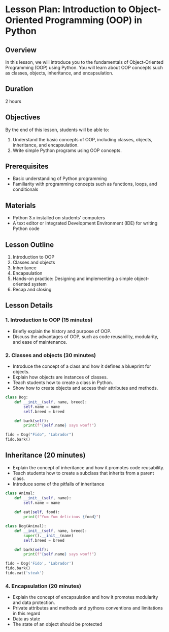 # Lesson Plan: Introduction to Object-Oriented Programming (OOP) in Python

## Overview

In this lesson, we will introduce you to the fundamentals of Object-Oriented Programming (OOP) using Python. You will learn about OOP concepts such as classes, objects, inheritance, and encapsulation.

## Duration

2 hours

## Objectives

By the end of this lesson, students will be able to:

1. Understand the basic concepts of OOP, including classes, objects, inheritance, and encapsulation.
2. Write simple Python programs using OOP concepts.

## Prerequisites

- Basic understanding of Python programming
- Familiarity with programming concepts such as functions, loops, and conditionals

## Materials

- Python 3.x installed on students' computers
- A text editor or Integrated Development Environment (IDE) for writing Python code

## Lesson Outline

1. Introduction to OOP
2. Classes and objects
3. Inheritance
4. Encapsulation
5. Hands-on practice: Designing and implementing a simple object-oriented system
6. Recap and closing

## Lesson Details

### 1. Introduction to OOP (15 minutes)

- Briefly explain the history and purpose of OOP.
- Discuss the advantages of OOP, such as code reusability, modularity, and ease of maintenance.

### 2. Classes and objects (30 minutes)

- Introduce the concept of a class and how it defines a blueprint for objects.
- Explain how objects are instances of classes.
- Teach students how to create a class in Python.
- Show how to create objects and access their attributes and methods.

```python
class Dog:
    def __init__(self, name, breed):
        self.name = name
        self.breed = breed

    def bark(self):
        print(f"{self.name} says woof!")

fido = Dog("Fido", "Labrador")
fido.bark()
```

## Inheritance (20 minutes)

- Explain the concept of inheritance and how it promotes code reusability.
- Teach students how to create a subclass that inherits from a parent class.
- Introduce some of the pitfalls of inheritance

```python
class Animal:
    def __init__(self, name):
        self.name = name
    
    def eat(self, food):
        print(f"Yum Yum delicious {food}")

class Dog(Animal):
    def __init__(self, name, breed):
        super().__init__(name)
        self.breed = breed

    def bark(self):
        print(f"{self.name} says woof!")

fido = Dog('Fido', 'Labrador')
fido.bark()
fido.eat('steak')
```

### 4. Encapsulation (20 minutes)

- Explain the concept of encapsulation and how it promotes modularity and data protection.
- Private attributes and methods and pythons conventions and limitations in this regard
- Data as state
- The state of an object should be protected
